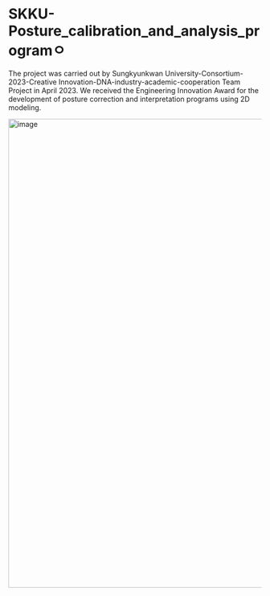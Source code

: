 # SKKU-Posture_calibration_and_analysis_programㅇ
The project was carried out by Sungkyunkwan University-Consortium-2023-Creative Innovation-DNA-industry-academic-cooperation Team Project in April 2023.
We received the Engineering Innovation Award for the development of posture correction and interpretation programs using 2D modeling.

<img width="934" alt="image" src="https://github.com/twyoon99/SKKU-Posture_calibration_and_analysis_program/assets/118956433/14c441c4-28fb-4101-bab6-d1b18ed52509">

